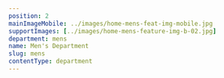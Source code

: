 ```yaml
---
position: 2
mainImageMobile: ../images/home-mens-feat-img-mobile.jpg
supportImages: [../images/home-mens-feature-img-b-02.jpg]
department: mens
name: Men's Department
slug: mens
contentType: department
---
```

